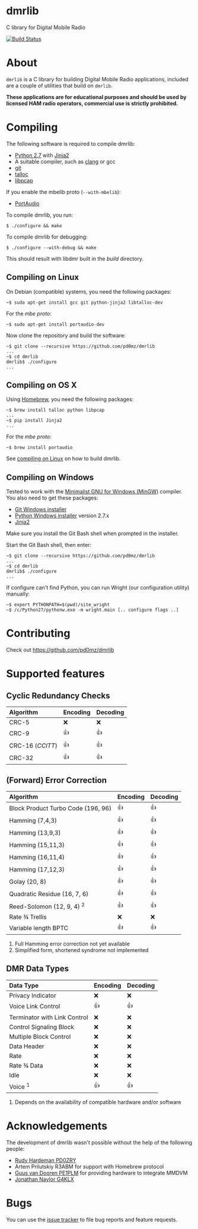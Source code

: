 # dmrlib
C library for Digital Mobile Radio

[![Build Status](https://travis-ci.org/pd0mz/dmrlib.svg?branch=master)](https://travis-ci.org/pd0mz/dmrlib)

# About

`dmrlib` is a C library for building Digital Mobile Radio applications,
included are a couple of utilities that build on `dmrlib`.

**These applications are for educational purposes and should be used by
licensed HAM radio operators, commercial use is strictly prohibited.**

# Compiling

The following software is required to compile dmrlib:

  * [Python 2.7](http://www.python.org/) with [Jinja2](http://jinja.pocoo.org/)
  * A suitable compiler, such as [clang](http://clang.llvm.org) or gcc
  * [git](https://git-scm.com)
  * [talloc](https://talloc.samba.org/)
  * [libpcap](http://www.tcpdump.org)

If you enable the mbelib proto (`--with-mbelib`):

  * [PortAudio](http://portaudio.com/)

To compile dmrlib, you run:

    $ ./configure && make

To compile dmrlib for debugging:

    $ ./configure --with-debug && make

This should result with libdmr built in the *build* directory.

## Compiling on Linux

On Debian (compatible) systems, you need the following packages:

    ~$ sudo apt-get install gcc git python-jinja2 libtalloc-dev

For the *mbe proto*:

    ~$ sudo apt-get install portaudio-dev

Now clone the repository and build the software:

    ~$ git clone --recursive https://github.com/pd0mz/dmrlib
    ...
    ~$ cd dmrlib
    dmrlib$ ./configure
    ...

## Compiling on OS X

Using [Homebrew](http://brew.sh), you need the following packages:

    ~$ brew install talloc python libpcap
    ...
    ~$ pip install Jinja2
    ...

For the *mbe proto*:

    ~$ brew install portaudio

See [compiling on Linux](#compiling-on-linux) on how to build dmrlib.

## Compiling on Windows

Tested to work with the
[Minimalist GNU for Windows (MinGW)](http://www.mingw.org) compiler. You also
need to get these packages:

  * [Git Windows installer](https://git-scm.com/download/win)
  * [Python Windows installer](https://www.python.org/downloads/windows/) version 2.7.x
  * [Jinja2](http://jinja.pocoo.org/)

Make sure you install the Git Bash shell when prompted in the installer.

Start the Git Bash shell, then enter:

    ~$ git clone --recursive https://github.com/pd0mz/dmrlib
    ...
    ~$ cd dmrlib
    dmrlib$ ./configure
    ...

If configure can't find Python, you can run Wright (our configuration utility) manually:

    ~$ export PYTHONPATH=$(pwd)/site_wright
    ~$ /c/Python27/pythonw.exe -m wright.main [.. configure flags ..]

# Contributing

Check out https://github.com/pd0mz/dmrlib

# Supported features

## Cyclic Redundancy Checks

| **Algorithm**                      | **Encoding**   | **Decoding**   |
|:-----------------------------------|:---------------|:---------------|
| CRC-5                              | :x:            | :x:            |
| CRC-9                              | :thumbsup:     | :thumbsup:     |
| CRC-16 (*CCITT*)                   | :thumbsup:     | :thumbsup:     |
| CRC-32                             | :thumbsup:     | :thumbsup:     |

## (Forward) Error Correction

| **Algorithm**                        | **Encoding**   | **Decoding**   |
|:-------------------------------------|:---------------|:---------------|
| Block Product Turbo Code (196, 96)   | :thumbsup:     | :thumbsup:     |
| Hamming (7,4,3)                      | :thumbsup:     | :thumbsup:     |
| Hamming (13,9,3)                     | :thumbsup:     | :thumbsup:     |
| Hamming (15,11,3)                    | :thumbsup:     | :thumbsup:     |
| Hamming (16,11,4)                    | :thumbsup:     | :thumbsup:     |
| Hamming (17,12,3)                    | :thumbsup:     | :thumbsup:     |
| Golay (20, 8)                        | :thumbsup:     | :thumbsup:     |
| Quadratic Residue (16, 7, 6)         | :thumbsup:     | :thumbsup:     |
| Reed-Solomon (12, 9, 4) <sup>2</sup> | :thumbsup:     | :thumbsup:     |
| Rate ¾ Trellis                       | :x:            | :x:            |
| Variable length BPTC                 | :thumbsup:     | :thumbsup:     |

1.  Full Hamming error correction not yet available
2.  Simplified form, shortened syndrome not implemented

## DMR Data Types

| **Data Type**                      | **Encoding**   | **Decoding**   |
|:-----------------------------------|:---------------|:---------------|
| Privacy Indicator                  | :x:            | :x:            |
| Voice Link Control                 | :thumbsup:     | :thumbsup:     |
| Terminator with Link Control       | :x:            | :x:            |
| Control Signaling Block            | :x:            | :x:            |
| Multiple Block Control             | :x:            | :x:            |
| Data Header                        | :x:            | :x:            |
| Rate                               | :x:            | :x:            |
| Rate ¾ Data                        | :x:            | :x:            |
| Idle                               | :x:            | :x:            |
| Voice <sup>1</sup>                 | :thumbsup:     | :thumbsup:     |

1.  Depends on the availability of compatible hardware and/or software

# Acknowledgements

The development of dmrlib wasn't possible without the help of the following
people:

  * [Rudy Hardeman PD0ZRY](https://github.com/zarya)
  * Artem Prilutskiy R3ABM for support with Homebrew protocol
  * [Guus van Dooren PE1PLM](http://dvmega.auria.nl) for providing hardware to integrate MMDVM
  * [Jonathan Naylor G4KLX](https://twitter.com/G4KLX)

# Bugs

You can use the [issue tracker](https://github.com/pd0mz/dmrlib/issues) to file
bug reports and feature requests.
